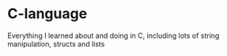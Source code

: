 # C-language

Everything I learned about and doing in C, including lots of string manipulation, structs and lists
